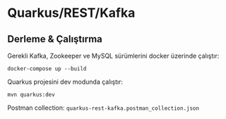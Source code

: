 # Quarkus/REST/Kafka

## Derleme & Çalıştırma

Gerekli Kafka, Zookeeper ve MySQL sürümlerini docker üzerinde çalıştır:
```shell script
docker-compose up --build
```

Quarkus projesini dev modunda çalıştır:
```shell script
mvn quarkus:dev
```

Postman collection: `quarkus-rest-kafka.postman_collection.json` 
